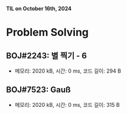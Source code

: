 **TIL on October 16th, 2024**

# Problem Solving
## BOJ#2243: 별 찍기 - 6
* 메모리: 2020 kB, 시간: 0 ms, 코드 길이: 294 B 

## BOJ#7523: Gauß
* 메모리: 2020 kB, 시간: 0 ms, 코드 길이: 315 B 

